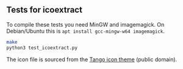 ## Tests for icoextract

To compile these tests you need MinGW and imagemagick. On Debian/Ubuntu this is `apt install gcc-mingw-w64 imagemagick`.

```bash
make
python3 test_icoextract.py
```

The icon file is sourced from the [Tango icon theme](http://tango-project.org/) (public domain).
